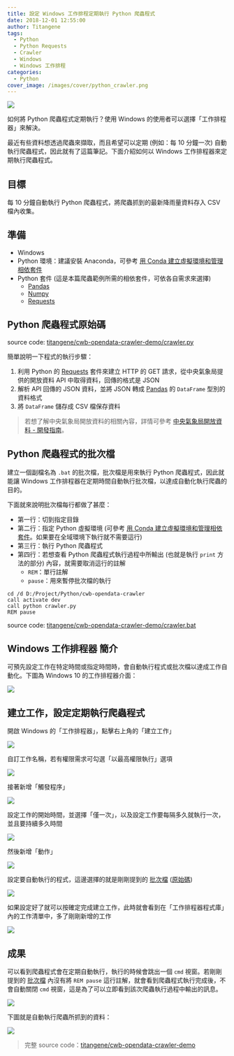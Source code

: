 ```yaml
---
title: 設定 Windows 工作排程定期執行 Python 爬蟲程式
date: 2018-12-01 12:55:00
author: Titangene
tags:
  - Python
  - Python Requests
  - Crawler
  - Windows
  - Windows 工作排程
categories:
  - Python
cover_image: /images/cover/python_crawler.png
---
```


![](../images/cover/python_crawler.png)

如何將 Python 爬蟲程式定期執行？使用 Windows 的使用者可以選擇「工作排程器」來解決。

<!-- more -->

最近有些資料想透過爬蟲來擷取，而且希望可以定期 (例如：每 10 分鐘一次) 自動執行爬蟲程式，因此就有了這篇筆記。下面介紹如何以 Windows 工作排程器來定期執行爬蟲程式。

## 目標
每 10 分鐘自動執行 Python 爬蟲程式，將爬蟲抓到的最新降雨量資料存入 CSV 檔內收集。

## 準備
- Windows
- Python 環境：建議安裝 Anaconda，可參考 [用 Conda 建立虛擬環境和管理相依套件](./create-a-virtual-environment-and-manage-dependencies-with-conda.html)
- Python 套件 (這是本篇爬蟲範例所需的相依套件，可依各自需求來選擇)
  - [Pandas](https://pandas.pydata.org/)
  - [Numpy](http://www.numpy.org/)
  - [Requests](http://docs.python-requests.org/en/master/)

## Python 爬蟲程式原始碼
source code: [titangene/cwb-opendata-crawler-demo/crawler.py](https://github.com/titangene/cwb-opendata-crawler-demo/blob/master/crawler.py)

簡單說明一下程式的執行步驟：
1. 利用 Python 的 [Requests](http://docs.python-requests.org/en/master/) 套件來建立 HTTP 的 GET 請求，從中央氣象局提供的開放資料 API 中取得資料，回傳的格式是 JSON
2. 解析 API 回傳的 JSON 資料，並將 JSON 轉成 [Pandas](https://pandas.pydata.org/) 的 `DataFrame` 型別的資料格式
3. 將 `DataFrame` 儲存成 CSV 檔保存資料

> 若想了解中央氣象局開放資料的相關內容，詳情可參考 [中央氣象局開放資料 - 開發指南](https://opendata.cwb.gov.tw/devManual/insrtuction)。

## Python 爬蟲程式的批次檔
建立一個副檔名為 `.bat` 的批次檔，批次檔是用來執行 Python 爬蟲程式，因此就能讓 Windows 工作排程器在定期時間自動執行批次檔，以達成自動化執行爬蟲的目的。

下面就來說明批次檔每行都做了甚麼：
- 第一行：切到指定目錄
- 第二行：指定 Python 虛擬環境 (可參考 [用 Conda 建立虛擬環境和管理相依套件](./create-a-virtual-environment-and-manage-dependencies-with-conda.html)。如果要在全域環境下執行就不需要這行)
- 第三行：執行 Python 爬蟲程式
- 第四行：若想查看 Python 爬蟲程式執行過程中所輸出 (也就是執行 `print` 方法的部分) 內容，就需要取消這行的註解
  - `REM`：單行註解
  - `pause`：用來暫停批次檔的執行

```shell
cd /d D:/Project/Python/cwb-opendata-crawler
call activate dev
call python crawler.py
REM pause
```

source code: [titangene/cwb-opendata-crawler-demo/crawler.bat](https://github.com/titangene/cwb-opendata-crawler-demo/blob/master/crawler.bat)

## Windows 工作排程器 簡介
可預先設定工作在特定時間或指定時間時，會自動執行程式或批次檔以達成工作自動化。下圖為 Windows 10 的工作排程器介面：

![](../images/set-up-windows-task-scheduler-to-periodically-execute-python-crawler/2018-11-30_13-46-33.png)

## 建立工作，設定定期執行爬蟲程式
開啟 Windows 的「工作排程器」，點擊右上角的「建立工作」

![](../images/set-up-windows-task-scheduler-to-periodically-execute-python-crawler/2018-11-30_13-47-29.png)

自訂工作名稱，若有權限需求可勾選「以最高權限執行」選項

![](../images/set-up-windows-task-scheduler-to-periodically-execute-python-crawler/2018-11-30_13-48-27.png)

接著新增「觸發程序」

![](../images/set-up-windows-task-scheduler-to-periodically-execute-python-crawler/2018-11-30_22-13-47.png)

設定工作的開始時間，並選擇「僅一次」，以及設定工作要每隔多久就執行一次，並且要持續多久時間

![](../images/set-up-windows-task-scheduler-to-periodically-execute-python-crawler/2018-11-30_13-49-02.png)

然後新增「動作」

![](../images/set-up-windows-task-scheduler-to-periodically-execute-python-crawler/2018-11-30_22-14-07.png)

設定要自動執行的程式，這邊選擇的就是剛剛提到的 [批次檔](#Python-爬蟲程式的批次檔) ([原始碼](https://github.com/titangene/cwb-opendata-crawler-demo/blob/master/crawler.bat))

![](../images/set-up-windows-task-scheduler-to-periodically-execute-python-crawler/2018-11-30_13-49-54.png)

如果設定好了就可以按確定完成建立工作，此時就會看到在「工作排程器程式庫」內的工作清單中，多了剛剛新增的工作

![](../images/set-up-windows-task-scheduler-to-periodically-execute-python-crawler/2018-11-30_13-46-05.png)

## 成果
可以看到爬蟲程式會在定期自動執行，執行的時候會跳出一個 `cmd` 視窗。若剛剛提到的 [批次檔](#Python-爬蟲程式的批次檔) 內沒有將 `REM pause` 這行註解，就會看到爬蟲程式執行完成後，不會自動關閉 `cmd` 視窗，這是為了可以立即看到該次爬蟲執行過程中輸出的訊息。

![](../images/set-up-windows-task-scheduler-to-periodically-execute-python-crawler/2018-12-01_00-19-10.png)

下圖就是自動執行爬蟲所抓到的資料：

![](../images/set-up-windows-task-scheduler-to-periodically-execute-python-crawler/2018-12-01_09-14-48.png)

> 完整 source code：[titangene/cwb-opendata-crawler-demo](https://github.com/titangene/cwb-opendata-crawler-demo)